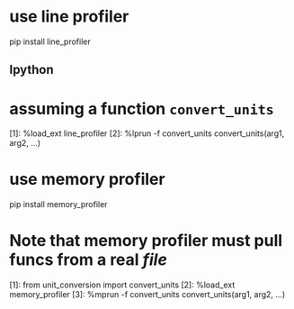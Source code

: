 

# use line profiler
pip install line_profiler

## Ipython
# assuming a function `convert_units`

[1]: %load_ext line_profiler
[2]: %lprun -f convert_units convert_units(arg1, arg2, ...)

# use memory profiler
pip install memory_profiler

# Note that memory profiler must pull funcs from a real *file*
[1]: from unit_conversion import convert_units
[2]: %load_ext memory_profiler
[3]: %mprun -f convert_units convert_units(arg1, arg2, ...)
